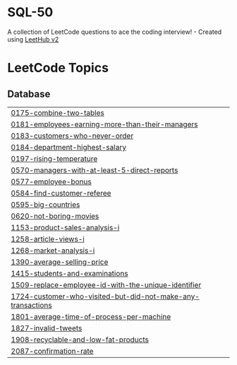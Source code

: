# SQL-50
A collection of LeetCode questions to ace the coding interview! - Created using [LeetHub v2](https://github.com/arunbhardwaj/LeetHub-2.0)

<!---LeetCode Topics Start-->
# LeetCode Topics
## Database
|  |
| ------- |
| [0175-combine-two-tables](https://github.com/rishitapd/SQL-50/tree/master/0175-combine-two-tables) |
| [0181-employees-earning-more-than-their-managers](https://github.com/rishitapd/SQL-50/tree/master/0181-employees-earning-more-than-their-managers) |
| [0183-customers-who-never-order](https://github.com/rishitapd/SQL-50/tree/master/0183-customers-who-never-order) |
| [0184-department-highest-salary](https://github.com/rishitapd/SQL-50/tree/master/0184-department-highest-salary) |
| [0197-rising-temperature](https://github.com/rishitapd/SQL-50/tree/master/0197-rising-temperature) |
| [0570-managers-with-at-least-5-direct-reports](https://github.com/rishitapd/SQL-50/tree/master/0570-managers-with-at-least-5-direct-reports) |
| [0577-employee-bonus](https://github.com/rishitapd/SQL-50/tree/master/0577-employee-bonus) |
| [0584-find-customer-referee](https://github.com/rishitapd/SQL-50/tree/master/0584-find-customer-referee) |
| [0595-big-countries](https://github.com/rishitapd/SQL-50/tree/master/0595-big-countries) |
| [0620-not-boring-movies](https://github.com/rishitapd/SQL-50/tree/master/0620-not-boring-movies) |
| [1153-product-sales-analysis-i](https://github.com/rishitapd/SQL-50/tree/master/1153-product-sales-analysis-i) |
| [1258-article-views-i](https://github.com/rishitapd/SQL-50/tree/master/1258-article-views-i) |
| [1268-market-analysis-i](https://github.com/rishitapd/SQL-50/tree/master/1268-market-analysis-i) |
| [1390-average-selling-price](https://github.com/rishitapd/SQL-50/tree/master/1390-average-selling-price) |
| [1415-students-and-examinations](https://github.com/rishitapd/SQL-50/tree/master/1415-students-and-examinations) |
| [1509-replace-employee-id-with-the-unique-identifier](https://github.com/rishitapd/SQL-50/tree/master/1509-replace-employee-id-with-the-unique-identifier) |
| [1724-customer-who-visited-but-did-not-make-any-transactions](https://github.com/rishitapd/SQL-50/tree/master/1724-customer-who-visited-but-did-not-make-any-transactions) |
| [1801-average-time-of-process-per-machine](https://github.com/rishitapd/SQL-50/tree/master/1801-average-time-of-process-per-machine) |
| [1827-invalid-tweets](https://github.com/rishitapd/SQL-50/tree/master/1827-invalid-tweets) |
| [1908-recyclable-and-low-fat-products](https://github.com/rishitapd/SQL-50/tree/master/1908-recyclable-and-low-fat-products) |
| [2087-confirmation-rate](https://github.com/rishitapd/SQL-50/tree/master/2087-confirmation-rate) |
<!---LeetCode Topics End-->